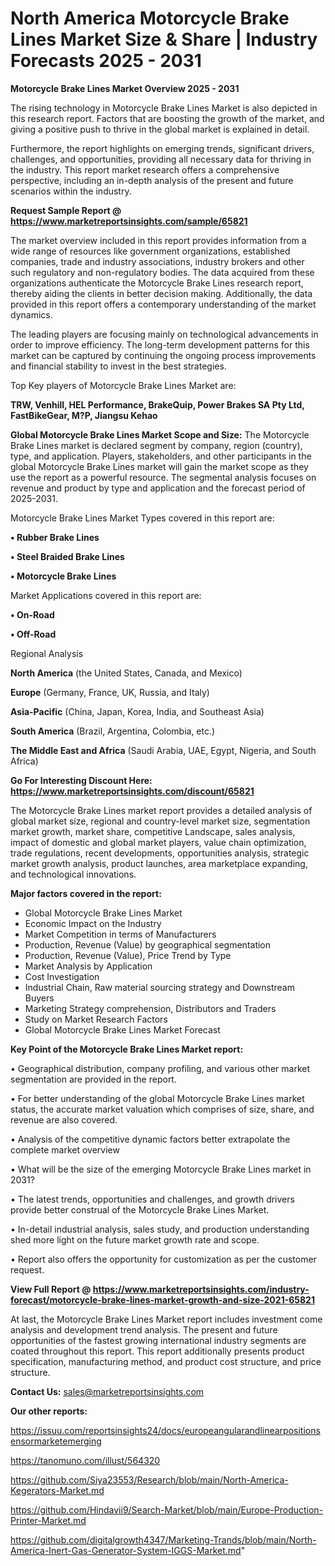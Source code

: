 # North America Motorcycle Brake Lines Market Size & Share | Industry Forecasts 2025 - 2031

<Strong> Motorcycle Brake Lines Market Overview 2025 - 2031</strong>

The rising technology in Motorcycle Brake Lines Market is also depicted in this research report. Factors that are boosting the growth of the market, and giving a positive push to thrive in the global market is explained in detail.

Furthermore, the report highlights on emerging trends, significant drivers, challenges, and opportunities, providing all necessary data for thriving in the industry. This report market research offers a comprehensive perspective, including an in-depth analysis of the present and future scenarios within the industry.

<strong>Request Sample Report @ <a href=https://www.marketreportsinsights.com/sample/65821>https://www.marketreportsinsights.com/sample/65821</a></strong>

The market overview included in this report provides information from a wide range of resources like government organizations, established companies, trade and industry associations, industry brokers and other such regulatory and non-regulatory bodies. The data acquired from these organizations authenticate the Motorcycle Brake Lines research report, thereby aiding the clients in better decision making. Additionally, the data provided in this report offers a contemporary understanding of the market dynamics.

The leading players are focusing mainly on technological advancements in order to improve efficiency. The long-term development patterns for this market can be captured by continuing the ongoing process improvements and financial stability to invest in the best strategies.

Top Key players of Motorcycle Brake Lines Market are:

<strong>TRW, Venhill, HEL Performance, BrakeQuip, Power Brakes SA Pty Ltd, FastBikeGear, M?P, Jiangsu Kehao</strong>

<strong><b>Global Motorcycle Brake Lines Market Scope and Size:</b></strong>
The Motorcycle Brake Lines market is declared segment by company, region (country), type, and application. Players, stakeholders, and other participants in the global Motorcycle Brake Lines market will gain the market scope as they use the report as a powerful resource. The segmental analysis focuses on revenue and product by type and application and the forecast period of 2025-2031.

Motorcycle Brake Lines Market Types covered in this report are:

<strong>• Rubber Brake Lines

• Steel Braided Brake Lines

• Motorcycle Brake Lines</strong>

Market Applications covered in this report are:

<strong>• On-Road

• Off-Road</strong> 

Regional Analysis

<strong>North America</strong> (the United States, Canada, and Mexico)

<strong>Europe</strong> (Germany, France, UK, Russia, and Italy)

<strong>Asia-Pacific</strong> (China, Japan, Korea, India, and Southeast Asia)

<strong>South America</strong> (Brazil, Argentina, Colombia, etc.)

<strong>The Middle East and Africa</strong> (Saudi Arabia, UAE, Egypt, Nigeria, and South Africa)

<strong>Go For Interesting Discount Here: <a href=https://www.marketreportsinsights.com/discount/65821>https://www.marketreportsinsights.com/discount/65821</a></strong>

The Motorcycle Brake Lines market report provides a detailed analysis of global market size, regional and country-level market size, segmentation market growth, market share, competitive Landscape, sales analysis, impact of domestic and global market players, value chain optimization, trade regulations, recent developments, opportunities analysis, strategic market growth analysis, product launches, area marketplace expanding, and technological innovations.

<strong><b>Major factors covered in the report:</b></strong>
<ul>
  <li>Global Motorcycle Brake Lines Market </li>
  <li>Economic Impact on the Industry</li>
  <li>Market Competition in terms of Manufacturers</li>
  <li>Production, Revenue (Value) by geographical segmentation</li>
  <li>Production, Revenue (Value), Price Trend by Type</li>
  <li>Market Analysis by Application</li>
  <li>Cost Investigation</li>
  <li>Industrial Chain, Raw material sourcing strategy and Downstream Buyers</li>
  <li>Marketing Strategy comprehension, Distributors and Traders</li>
  <li>Study on Market Research Factors</li>
  <li>Global Motorcycle Brake Lines Market Forecast</li>
</ul>

<strong><b>Key Point of the Motorcycle Brake Lines Market report:</b></strong>

• Geographical distribution, company profiling, and various other market segmentation are provided in the report.

• For better understanding of the global Motorcycle Brake Lines market status, the accurate market valuation which comprises of size, share, and revenue are also covered.

• Analysis of the competitive dynamic factors better extrapolate the complete market overview

• What will be the size of the emerging Motorcycle Brake Lines market in 2031?

• The latest trends, opportunities and challenges, and growth drivers provide better construal of the Motorcycle Brake Lines Market.

• In-detail industrial analysis, sales study, and production understanding shed more light on the future market growth rate and scope.

• Report also offers the opportunity for customization as per the customer request.

<strong><b>View Full Report @ <a href=https://www.marketreportsinsights.com/industry-forecast/motorcycle-brake-lines-market-growth-and-size-2021-65821>https://www.marketreportsinsights.com/industry-forecast/motorcycle-brake-lines-market-growth-and-size-2021-65821</a></b></strong>


At last, the Motorcycle Brake Lines Market report includes investment come analysis and development trend analysis. The present and future opportunities of the fastest growing international industry segments are coated throughout this report. This report additionally presents product specification, manufacturing method, and product cost structure, and price structure.

<strong>Contact Us:</strong>
sales@marketreportsinsights.com

<strong>Our other reports:</strong>

<a href=https://issuu.com/reportsinsights24/docs/europeangularandlinearpositionsensormarketemerging>https://issuu.com/reportsinsights24/docs/europeangularandlinearpositionsensormarketemerging</a>

<a href=https://tanomuno.com/illust/564320>https://tanomuno.com/illust/564320</a>

<a href=https://github.com/Siya23553/Research/blob/main/North-America-Kegerators-Market.md>https://github.com/Siya23553/Research/blob/main/North-America-Kegerators-Market.md</a>

<a href=https://github.com/Hindavii9/Search-Market/blob/main/Europe-Production-Printer-Market.md>https://github.com/Hindavii9/Search-Market/blob/main/Europe-Production-Printer-Market.md</a>

<a href=https://github.com/digitalgrowth4347/Marketing-Trands/blob/main/North-America-Inert-Gas-Generator-System-IGGS-Market.md>https://github.com/digitalgrowth4347/Marketing-Trands/blob/main/North-America-Inert-Gas-Generator-System-IGGS-Market.md</a>"
